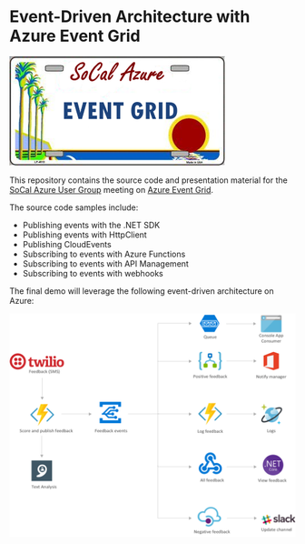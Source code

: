 # Event-Driven Architecture with Azure Event Grid

![alt text](https://raw.githubusercontent.com/dbarkol/socalazure-eventgrid/master/socalazure-grid2.png)

This repository contains the source code and presentation material for the [SoCal Azure User Group](https://www.meetup.com/SoCal-Microsoft-Azure-User-Group/events/250848205/) meeting on [Azure Event Grid](https://azure.microsoft.com/en-us/services/event-grid/).


The source code samples include:
* Publishing events with the .NET SDK
* Publishing events with HttpClient
* Publishing CloudEvents
* Subscribing to events with Azure Functions
* Subscribing to events with API Management
* Subscribing to events with webhooks



The final demo will leverage the following event-driven architecture on Azure:

![alt text](https://raw.githubusercontent.com/dbarkol/socalazure-eventgrid/master/feedbackevents-architecture.png)

